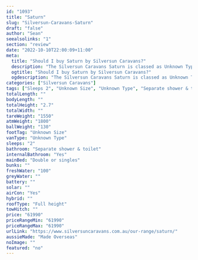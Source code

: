 ```yaml
---
id: "1093"
title: "Saturn"
slug: "Silversun-Caravans-Saturn"
draft: "false"
author: "Sean"
seealsolinks: "1"
section: "review"
date: "2022-10-10T22:00:09+11:00"
meta:
  title: "Should I buy Saturn by Silversun Caravans?"
  description: "The Silversun Caravans Saturn is classed as Unknown Type, and sleeps 2 people. It is Made Overseas and comes in at Unknown Size. It generally has Separate shower & toilet."
  ogtitle: "Should I buy Saturn by Silversun Caravans?"
  ogdescription: "The Silversun Caravans Saturn is classed as Unknown Type, and sleeps 2 people. It is Made Overseas and comes in at Unknown Size. It generally has Separate shower & toilet."
categories: ["Silversun Caravans"]
tags: ["Sleeps 2", "Unknown Size", "Unknown Type", "Separate shower & toilet", "Full height", "60 - 70k"]
totalLength: ""
bodyLength: ""
totalHeight: "2.7"
totalWidth: ""
tareWeight: "1550"
atmWeight: "1800"
ballWeight: "130"
footTag: "Unknown Size"
vanType: "Unknown Type"
sleeps: "2"
bathroom: "Separate shower & toilet"
internalBathroom: "Yes"
mainBed: "Double or singles"
bunks: ""
freshWater: "100"
greyWater: ""
battery: ""
solar: ""
airCon: "Yes"
hybrid: ""
roofType: "Full height"
towHitch: ""
price: "61990"
priceRangeMin: "61990"
priceRangeMax: "61990"
urlLink: "https://www.silversuncaravans.com.au/our-range/saturn/"
aussieMade: "Made Overseas"
noImage: ""
featured: "no"
---
```

